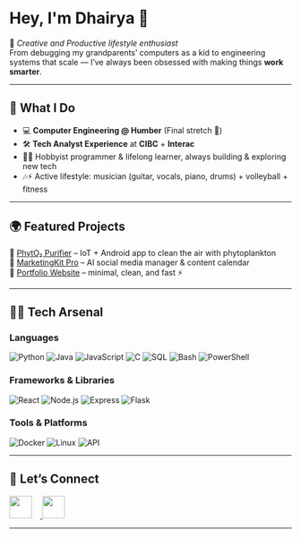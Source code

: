 # Hey, I'm Dhairya 👋


🎯 *Creative and Productive lifestyle enthusiast*  
From debugging my grandparents’ computers as a kid to engineering systems that scale — I’ve always been obsessed with making things **work smarter**.


---

## 🚀 What I Do
- 💻 **Computer Engineering @ Humber** (Final stretch 🏁)  
- 🛠️ **Tech Analyst Experience** at **CIBC** + **Interac**  
- 👨‍💻 Hobbyist programmer & lifelong learner, always building & exploring new tech  
- 🎶⚡ Active lifestyle: musician (guitar, vocals, piano, drums) + volleyball + fitness 

---

## 🌍 Featured Projects
🔹 [PhytO₂ Purifier](https://github.com/DhairyaPal6099/phytoplankton-air-systems) – IoT + Android app to clean the air with phytoplankton  
🔹 [MarketingKit Pro](https://github.com/DhairyaPal6099/marketingkit-pro) – AI social media manager & content calendar  
🔹 [Portfolio Website](#) – minimal, clean, and fast ⚡

---

## 🧑‍💻 Tech Arsenal
### Languages
![Python](https://img.shields.io/badge/Python-3776AB?style=for-the-badge&logo=python&logoColor=white)
![Java](https://img.shields.io/badge/Java-007396?style=for-the-badge&logo=openjdk&logoColor=white)
![JavaScript](https://img.shields.io/badge/JavaScript-F7DF1E?style=for-the-badge&logo=javascript&logoColor=black)
![C](https://img.shields.io/badge/C-00599C?style=for-the-badge&logo=c&logoColor=white)
![SQL](https://img.shields.io/badge/SQL-336791?style=for-the-badge&logo=postgresql&logoColor=white)
![Bash](https://img.shields.io/badge/Bash-121011?style=for-the-badge&logo=gnu-bash&logoColor=white)
![PowerShell](https://img.shields.io/badge/PowerShell-5391FE?style=for-the-badge&logo=powershell&logoColor=white)

### Frameworks & Libraries
![React](https://img.shields.io/badge/React-20232A?style=for-the-badge&logo=react&logoColor=61DAFB)
![Node.js](https://img.shields.io/badge/Node.js-339933?style=for-the-badge&logo=nodedotjs&logoColor=white)
![Express](https://img.shields.io/badge/Express-000000?style=for-the-badge&logo=express&logoColor=white)
![Flask](https://img.shields.io/badge/Flask-000000?style=for-the-badge&logo=flask&logoColor=white)

### Tools & Platforms
![Docker](https://img.shields.io/badge/Docker-2496ED?style=for-the-badge&logo=docker&logoColor=white)
![Linux](https://img.shields.io/badge/Linux-FCC624?style=for-the-badge&logo=linux&logoColor=black)
![API](https://img.shields.io/badge/API-009688?style=for-the-badge&logo=fastapi&logoColor=white)

---

## 🤝 Let’s Connect
<p>
  <a href="https://www.linkedin.com/in/dhairyapal/">
    <img src="https://img.shields.io/badge/LinkedIn-blue?logo=linkedin&logoColor=white" height="40" style="margin-right:15px;">
  </a>
  <a href="mailto:dhairyapal940@gmail.com">
    <img src="https://img.shields.io/badge/Email-red?logo=gmail&logoColor=white" height="40">
  </a>
</p>

---
